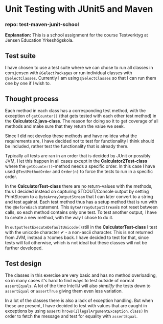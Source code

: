 # Unit Testing with JUnit5 and Maven

### repo: test-maven-junit-school

**Explanation:** This is a school assignment for the course Testverktyg at Jensen Education Yrkeshögskola.

## Test suite

I have chosen to use a test suite where we can chose to run all classes in com.jensen with `@SelectPackages` or run individual classes with `@SelectClasses`. Currently I am using `@SelectClasses` so that I can run them one by one if I wish to.

## Thought process

Each method in each class has a corresponding test method, with the exception of `getCounter()` (that gets tested with each other test method) in the **Calculator2.java-class**. The reason for doing so it to get coverage of all methods and make sure that they return the value we seek. 

Since I did not develop these methods and have no idea what the requirements are, I have decided not to test for functionality I think should be included, rather test the functionality that is already there. 

Typically all tests are ran in an order that is decided by JUnit or possibly JVM, I let this happen in all cases except in the **Calculator2Test-class** where the `getCounter()`-method needs a specific order. In this case I have used `@TestMethodOrder` and `Order(n)` to force the tests to run in a specific order.

In the **CalculatorTest-class** there are no return-values with the methods, thus I decided instead on capturing STDOUT/Console output by setting PrintStream to a `ByteArrayOutputStream` that I can later convert to a string and test against. Each test method thus has a setup method that is run with the `@BeforeEach` statement. This `ByteArrayOutputStream`is not reset between calls, so each method contains only one test. To test another output, I have to create a new method, with the way I chose to do it. 

In `outputTestExecuteDefaultUnicode()`still in the **CalculatorTest-class** I test with the unicode character ✔ - a non-ascii character. This is not returned from JVM, instead a `?`comes back. I have decided to test for that, since tests will fail otherwise, which is not ideal but these classes will not be further developed.

## Test design

The classes in this exercise are very basic and has no method overloading, so in many cases it's hard to find ways to test outside of normal `assertEquals`. A lot of the time IntelliJ will also *simplify* the tests down to `assertEqual` or `assertTrue` giving them even less variation. 

In a lot of the classes there is also a lack of exception handling. But when these are present, I have decided to test with values that are caught in exceptions by using `assertThrows(IllegalArgumentException.class)` in order to fetch the message and test for equality with `assertEqual`.